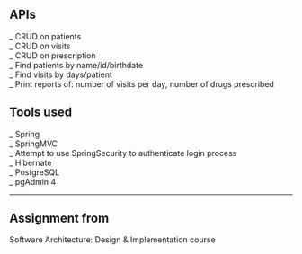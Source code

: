 ## APIs
_ CRUD on patients <br>
_ CRUD on visits <br>
_ CRUD on prescription <br>
_ Find patients by name/id/birthdate <br>
_ Find visits by days/patient <br>
_ Print reports of: number of visits per day, number of drugs prescribed

## Tools used
_ Spring <br>
_ SpringMVC <br>
_ Attempt to use SpringSecurity to authenticate login process <br>
_ Hibernate <br>
_ PostgreSQL <br>
_ pgAdmin 4 <br>
_________________________________________________________________________________________________________________________________________
## Assignment from
Software Architecture: Design & Implementation course
